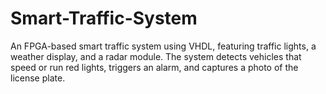 # Smart-Traffic-System
An FPGA-based smart traffic system using VHDL, featuring traffic lights, a weather display, and a radar module. The system detects vehicles that speed or run red lights, triggers an alarm, and captures a photo of the license plate.

